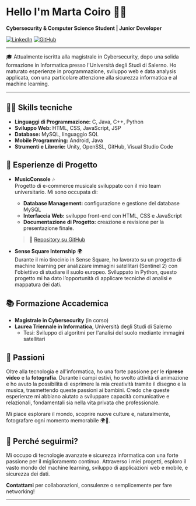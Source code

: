 # Hello I'm Marta Coiro 👩‍💻

**Cybersecurity & Computer Science Student | Junior Developer**

[![LinkedIn](https://img.shields.io/badge/LinkedIn-0077B5?style=flat&logo=linkedin&logoColor=white)](https://www.linkedin.com/in/marta-coiro-650657227/)
[![GitHub](https://img.shields.io/badge/GitHub-100000?style=flat&logo=github&logoColor=white)](https://github.com/MartaCoiro)

---

🎓 Attualmente iscritta alla magistrale in Cybersecurity, dopo una solida formazione in Informatica presso l'Università degli Studi di Salerno. Ho maturato esperienze in programmazione, sviluppo web e data analysis applicata, con una particolare attenzione alla sicurezza informatica e al machine learning.

---

## 🧑‍💻 Skills tecniche

- **Linguaggi di Programmazione:** C, Java, C++, Python
- **Sviluppo Web:** HTML, CSS, JavaScript, JSP
- **Database:** MySQL, linguaggio SQL
- **Mobile Programming:** Android, Java
- **Strumenti e Librerie:** Unity, OpenSSL, GitHub, Visual Studio Code

## 🚀 Esperienze di Progetto

- **MusicConsole** 🎶  
  Progetto di e-commerce musicale sviluppato con il mio team universitario. Mi sono occupata di:
  - **Database Management:** configurazione e gestione del database MySQL
  - **Interfaccia Web:** sviluppo front-end con HTML, CSS e JavaScript
  - **Documentazione di Progetto:** creazione e revisione per la presentazione finale.

  > 🔗 [Repository su GitHub](https://github.com/MartaCoiro/MusicConsole.git)

- **Sense Square Internship** 🌍  
  Durante il mio tirocinio in Sense Square, ho lavorato su un progetto di machine learning per analizzare immagini satellitari (Sentinel 2) con l'obiettivo di studiare il suolo europeo. Sviluppato in Python, questo progetto mi ha dato l’opportunità di applicare tecniche di analisi e mappatura dei dati.

## 📚 Formazione Accademica

- **Magistrale in Cybersecurity** (in corso)
- **Laurea Triennale in Informatica**, Università degli Studi di Salerno
  - Tesi: Sviluppo di algoritmi per l'analisi del suolo mediante immagini satellitari

## 🎨 Passioni

Oltre alla tecnologia e all'informatica, ho una forte passione per le **riprese video** e la **fotografia**. Durante i campi estivi, ho svolto attività di animazione e ho avuto la possibilità di esprimere la mia creatività tramite il disegno e la musica, trasmettendo queste passioni ai bambini. Credo che queste esperienze mi abbiano aiutato a sviluppare capacità comunicative e relazionali, fondamentali sia nella vita privata che professionale. 

Mi piace esplorare il mondo, scoprire nuove culture e, naturalmente, fotografare ogni momento memorabile 🌍📸.

## 👀 Perché seguirmi?

Mi occupo di tecnologie avanzate e sicurezza informatica con una forte passione per il miglioramento continuo. Attraverso i miei progetti, esploro il vasto mondo del machine learning, sviluppo di applicazioni web e mobile, e sicurezza dei dati.

**Contattami** per collaborazioni, consulenze o semplicemente per fare networking!

--- 

